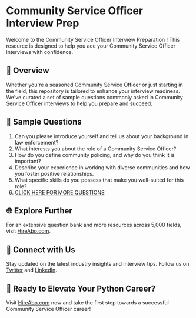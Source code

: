 # Community Service Officer Interview Prep

Welcome to the Community Service Officer Interview Preparation ! This resource is designed to help you ace your Community Service Officer interviews with confidence.

## 🚀 Overview

Whether you're a seasoned Community Service Officer or just starting in the field, this repository is tailored to enhance your interview readiness. We've curated a set of sample questions commonly asked in Community Service Officer interviews to help you prepare and succeed.

## 📝 Sample Questions

1. Can you please introduce yourself and tell us about your background in law enforcement?
2. What interests you about the role of a Community Service Officer?
3. How do you define community policing, and why do you think it is important?
4. Describe your experience in working with diverse communities and how you foster positive relationships.
5. What specific skills do you possess that make you well-suited for this role?
6. [CLICK HERE FOR MORE QUESTIONS](https://hireabo.com/job/9_3_45/Community%20Service%20Officer)

## 🌐 Explore Further

For an extensive question bank and more resources across 5,000 fields, visit [HireAbo.com](https://www.hireabo.com).

## 📱 Connect with Us

Stay updated on the latest industry insights and interview tips. Follow us on [Twitter](https://twitter.com/hireabo) and [LinkedIn](https://www.linkedin.com/in/hire-abo-3609972a8/).

## 🚀 Ready to Elevate Your Python Career?

Visit [HireAbo.com](https://www.hireabo.com) now and take the first step towards a successful Community Service Officer career!